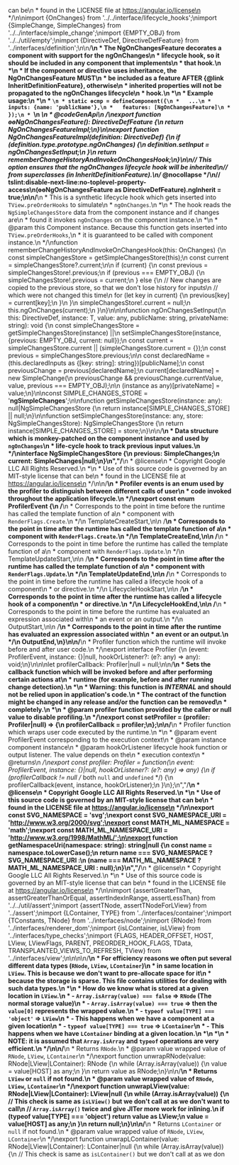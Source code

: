  can be\n * found in the LICENSE file at https://angular.io/license\n */\n\nimport {OnChanges} from '../../interface/lifecycle_hooks';\nimport {SimpleChange, SimpleChanges} from '../../interface/simple_change';\nimport {EMPTY_OBJ} from '../../util/empty';\nimport {DirectiveDef, DirectiveDefFeature} from '../interfaces/definition';\n\n/**\n * The NgOnChangesFeature decorates a component with support for the ngOnChanges\n * lifecycle hook, so it should be included in any component that implements\n * that hook.\n *\n * If the component or directive uses inheritance, the NgOnChangesFeature MUST\n * be included as a feature AFTER {@link InheritDefinitionFeature}, otherwise\n * inherited properties will not be propagated to the ngOnChanges lifecycle\n * hook.\n *\n * Example usage:\n *\n * ```\n * static ɵcmp = defineComponent({\n *   ...\n *   inputs: {name: 'publicName'},\n *   features: [NgOnChangesFeature]\n * });\n * ```\n *\n * @codeGenApi\n */\nexport function ɵɵNgOnChangesFeature<T>(): DirectiveDefFeature {\n  return NgOnChangesFeatureImpl;\n}\n\nexport function NgOnChangesFeatureImpl<T>(definition: DirectiveDef<T>) {\n  if (definition.type.prototype.ngOnChanges) {\n    definition.setInput = ngOnChangesSetInput;\n  }\n  return rememberChangeHistoryAndInvokeOnChangesHook;\n}\n\n// This option ensures that the ngOnChanges lifecycle hook will be inherited\n// from superclasses (in InheritDefinitionFeature).\n/** @nocollapse */\n// tslint:disable-next-line:no-toplevel-property-access\n(ɵɵNgOnChangesFeature as DirectiveDefFeature).ngInherit = true;\n\n/**\n * This is a synthetic lifecycle hook which gets inserted into `TView.preOrderHooks` to simulate\n * `ngOnChanges`.\n *\n * The hook reads the `NgSimpleChangesStore` data from the component instance and if changes are\n * found it invokes `ngOnChanges` on the component instance.\n *\n * @param this Component instance. Because this function gets inserted into `TView.preOrderHooks`,\n *     it is guaranteed to be called with component instance.\n */\nfunction rememberChangeHistoryAndInvokeOnChangesHook(this: OnChanges) {\n  const simpleChangesStore = getSimpleChangesStore(this);\n  const current = simpleChangesStore?.current;\n\n  if (current) {\n    const previous = simpleChangesStore!.previous;\n    if (previous === EMPTY_OBJ) {\n      simpleChangesStore!.previous = current;\n    } else {\n      // New changes are copied to the previous store, so that we don't lose history for inputs\n      // which were not changed this time\n      for (let key in current) {\n        previous[key] = current[key];\n      }\n    }\n    simpleChangesStore!.current = null;\n    this.ngOnChanges(current);\n  }\n}\n\n\nfunction ngOnChangesSetInput<T>(\n    this: DirectiveDef<T>, instance: T, value: any, publicName: string, privateName: string): void {\n  const simpleChangesStore = getSimpleChangesStore(instance) ||\n      setSimpleChangesStore(instance, {previous: EMPTY_OBJ, current: null});\n  const current = simpleChangesStore.current || (simpleChangesStore.current = {});\n  const previous = simpleChangesStore.previous;\n\n  const declaredName = (this.declaredInputs as {[key: string]: string})[publicName];\n  const previousChange = previous[declaredName];\n  current[declaredName] = new SimpleChange(\n      previousChange && previousChange.currentValue, value, previous === EMPTY_OBJ);\n\n  (instance as any)[privateName] = value;\n}\n\nconst SIMPLE_CHANGES_STORE = '__ngSimpleChanges__';\n\nfunction getSimpleChangesStore(instance: any): null|NgSimpleChangesStore {\n  return instance[SIMPLE_CHANGES_STORE] || null;\n}\n\nfunction setSimpleChangesStore(instance: any, store: NgSimpleChangesStore): NgSimpleChangesStore {\n  return instance[SIMPLE_CHANGES_STORE] = store;\n}\n\n/**\n * Data structure which is monkey-patched on the component instance and used by `ngOnChanges`\n * life-cycle hook to track previous input values.\n */\ninterface NgSimpleChangesStore {\n  previous: SimpleChanges;\n  current: SimpleChanges|null;\n}\n","/**\n * @license\n * Copyright Google LLC All Rights Reserved.\n *\n * Use of this source code is governed by an MIT-style license that can be\n * found in the LICENSE file at https://angular.io/license\n */\n\n/**\n * Profiler events is an enum used by the profiler to distinguish between different calls of user\n * code invoked throughout the application lifecycle.\n */\nexport const enum ProfilerEvent {\n  /**\n   * Corresponds to the point in time before the runtime has called the template function of a\n   * component with `RenderFlags.Create`.\n   */\n  TemplateCreateStart,\n\n  /**\n   * Corresponds to the point in time after the runtime has called the template function of a\n   * component with `RenderFlags.Create`.\n   */\n  TemplateCreateEnd,\n\n  /**\n   * Corresponds to the point in time before the runtime has called the template function of a\n   * component with `RenderFlags.Update`.\n   */\n  TemplateUpdateStart,\n\n  /**\n   * Corresponds to the point in time after the runtime has called the template function of a\n   * component with `RenderFlags.Update`.\n   */\n  TemplateUpdateEnd,\n\n  /**\n   * Corresponds to the point in time before the runtime has called a lifecycle hook of a component\n   * or directive.\n   */\n  LifecycleHookStart,\n\n  /**\n   * Corresponds to the point in time after the runtime has called a lifecycle hook of a component\n   * or directive.\n   */\n  LifecycleHookEnd,\n\n  /**\n   * Corresponds to the point in time before the runtime has evaluated an expression associated with\n   * an event or an output.\n   */\n  OutputStart,\n\n  /**\n   * Corresponds to the point in time after the runtime has evaluated an expression associated with\n   * an event or an output.\n   */\n  OutputEnd,\n}\n\n/**\n * Profiler function which the runtime will invoke before and after user code.\n */\nexport interface Profiler {\n  (event: ProfilerEvent, instance: {}|null, hookOrListener?: (e?: any) => any): void;\n}\n\n\nlet profilerCallback: Profiler|null = null;\n\n/**\n * Sets the callback function which will be invoked before and after performing certain actions at\n * runtime (for example, before and after running change detection).\n *\n * Warning: this function is *INTERNAL* and should not be relied upon in application's code.\n * The contract of the function might be changed in any release and/or the function can be removed\n * completely.\n *\n * @param profiler function provided by the caller or null value to disable profiling.\n */\nexport const setProfiler = (profiler: Profiler|null) => {\n  profilerCallback = profiler;\n};\n\n/**\n * Profiler function which wraps user code executed by the runtime.\n *\n * @param event ProfilerEvent corresponding to the execution context\n * @param instance component instance\n * @param hookOrListener lifecycle hook function or output listener. The value depends on the\n *  execution context\n * @returns\n */\nexport const profiler: Profiler = function(\n    event: ProfilerEvent, instance: {}|null, hookOrListener?: (e?: any) => any) {\n  if (profilerCallback != null /* both `null` and `undefined` */) {\n    profilerCallback(event, instance, hookOrListener);\n  }\n};\n","/**\n * @license\n * Copyright Google LLC All Rights Reserved.\n *\n * Use of this source code is governed by an MIT-style license that can be\n * found in the LICENSE file at https://angular.io/license\n */\n\nexport const SVG_NAMESPACE = 'svg';\nexport const SVG_NAMESPACE_URI = 'http://www.w3.org/2000/svg';\nexport const MATH_ML_NAMESPACE = 'math';\nexport const MATH_ML_NAMESPACE_URI = 'http://www.w3.org/1998/MathML/';\n\nexport function getNamespaceUri(namespace: string): string|null {\n  const name = namespace.toLowerCase();\n  return name === SVG_NAMESPACE ? SVG_NAMESPACE_URI :\n                                  (name === MATH_ML_NAMESPACE ? MATH_ML_NAMESPACE_URI : null);\n}\n","/**\n * @license\n * Copyright Google LLC All Rights Reserved.\n *\n * Use of this source code is governed by an MIT-style license that can be\n * found in the LICENSE file at https://angular.io/license\n */\n\nimport {assertGreaterThan, assertGreaterThanOrEqual, assertIndexInRange, assertLessThan} from '../../util/assert';\nimport {assertTNode, assertTNodeForLView} from '../assert';\nimport {LContainer, TYPE} from '../interfaces/container';\nimport {TConstants, TNode} from '../interfaces/node';\nimport {RNode} from '../interfaces/renderer_dom';\nimport {isLContainer, isLView} from '../interfaces/type_checks';\nimport {FLAGS, HEADER_OFFSET, HOST, LView, LViewFlags, PARENT, PREORDER_HOOK_FLAGS, TData, TRANSPLANTED_VIEWS_TO_REFRESH, TView} from '../interfaces/view';\n\n\n\n/**\n * For efficiency reasons we often put several different data types (`RNode`, `LView`, `LContainer`)\n * in same location in `LView`. This is because we don't want to pre-allocate space for it\n * because the storage is sparse. This file contains utilities for dealing with such data types.\n *\n * How do we know what is stored at a given location in `LView`.\n * - `Array.isArray(value) === false` => `RNode` (The normal storage value)\n * - `Array.isArray(value) === true` => then the `value[0]` represents the wrapped value.\n *   - `typeof value[TYPE] === 'object'` => `LView`\n *      - This happens when we have a component at a given location\n *   - `typeof value[TYPE] === true` => `LContainer`\n *      - This happens when we have `LContainer` binding at a given location.\n *\n *\n * NOTE: it is assumed that `Array.isArray` and `typeof` operations are very efficient.\n */\n\n/**\n * Returns `RNode`.\n * @param value wrapped value of `RNode`, `LView`, `LContainer`\n */\nexport function unwrapRNode(value: RNode|LView|LContainer): RNode {\n  while (Array.isArray(value)) {\n    value = value[HOST] as any;\n  }\n  return value as RNode;\n}\n\n/**\n * Returns `LView` or `null` if not found.\n * @param value wrapped value of `RNode`, `LView`, `LContainer`\n */\nexport function unwrapLView(value: RNode|LView|LContainer): LView|null {\n  while (Array.isArray(value)) {\n    // This check is same as `isLView()` but we don't call at as we don't want to call\n    // `Array.isArray()` twice and give JITer more work for inlining.\n    if (typeof value[TYPE] === 'object') return value as LView;\n    value = value[HOST] as any;\n  }\n  return null;\n}\n\n/**\n * Returns `LContainer` or `null` if not found.\n * @param value wrapped value of `RNode`, `LView`, `LContainer`\n */\nexport function unwrapLContainer(value: RNode|LView|LContainer): LContainer|null {\n  while (Array.isArray(value)) {\n    // This check is same as `isLContainer()` but we don't call at as we don